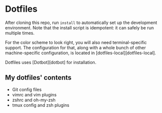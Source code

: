 # Dotfiles

After cloning this repo, run `install` to automatically set up the development
environment. Note that the install script is idempotent: it can safely be run
multiple times.

For the color scheme to look right, you will also need terminal-specific
support. The configuration for that, along with a whole bunch of other
machine-specific configuration, is located in [dotfiles-local][dotfiles-local].

Dotfiles uses [Dotbot][dotbot] for installation.

My dotfiles' contents
---------------------------

- Git config files
- vimrc and vim plugins
- zshrc and oh-my-zsh  
- tmux config and zsh plugins
